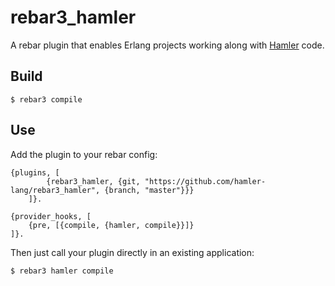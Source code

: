 rebar3_hamler
=====

A rebar plugin that enables Erlang projects working along with [Hamler](https://github.com/hamler-lang/hamler) code.

Build
-----

    $ rebar3 compile

Use
---

Add the plugin to your rebar config:

    {plugins, [
            {rebar3_hamler, {git, "https://github.com/hamler-lang/rebar3_hamler", {branch, "master"}}}
        ]}.

    {provider_hooks, [
        {pre, [{compile, {hamler, compile}}]}
    ]}.

Then just call your plugin directly in an existing application:

    $ rebar3 hamler compile
